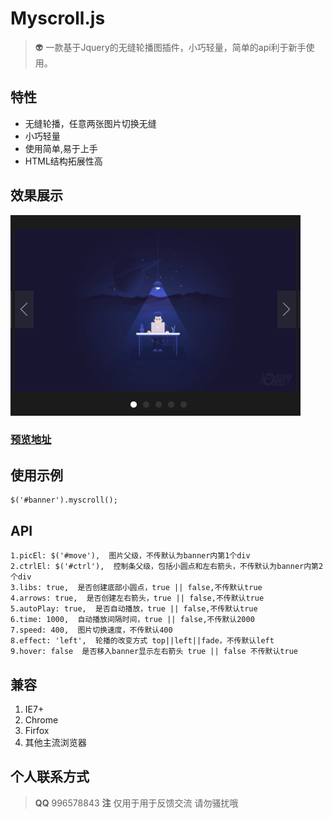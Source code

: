 # Myscroll.js
> 👽 一款基于Jquery的无缝轮播图插件，小巧轻量，简单的api利于新手使用。

## 特性
 + 无缝轮播，任意两张图片切换无缝
 + 小巧轻量
 + 使用简单,易于上手
 + HTML结构拓展性高

## 效果展示
![qrcode.png](https://raw.githubusercontent.com/MingShined/myscroll.js/master/images/example.png)
### [预览地址](http://www.jq22.com/yanshi17444)

## 使用示例
    $('#banner').myscroll();

## API
    1.picEl: $('#move'),  图片父级，不传默认为banner内第1个div
    2.ctrlEl: $('#ctrl'),  控制条父级，包括小圆点和左右箭头，不传默认为banner内第2个div
    3.libs: true,  是否创建底部小圆点，true || false,不传默认true
    4.arrows: true,  是否创建左右箭头，true || false,不传默认true
    5.autoPlay: true,  是否自动播放，true || false,不传默认true
    6.time: 1000,  自动播放间隔时间，true || false,不传默认2000
    7.speed: 400,  图片切换速度，不传默认400
    8.effect: 'left',  轮播的改变方式 top||left||fade，不传默认left
    9.hover: false  是否移入banner显示左右箭头 true || false 不传默认true

## 兼容
1. IE7+
2. Chrome
3. Firfox
4. 其他主流浏览器

## 个人联系方式

> **QQ** 996578843 
> **注** 仅用于用于反馈交流 请勿骚扰哦 
